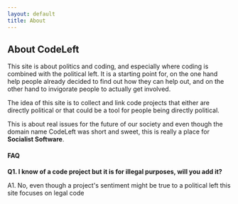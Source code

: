 ```yaml
---
layout: default
title: About
---
```


## About CodeLeft

This site is about politics and coding, and especially where coding is combined with the political left. It is a starting point for, on the one hand help people already decided to find out how they can help out, and on the other hand to invigorate people to actually get involved.

The idea of this site is to collect and link code projects that either are directly political or that could be a tool for people being directly political. 

This is about real issues for the future of our society and even though the domain name CodeLeft was short and sweet, this is really a place for **Socialist Software**.


#### FAQ
**Q1. I know of a code project but it is for illegal purposes, will you add it?**
    
A1. No, even though a project's sentiment might be true to a political left this site focuses on legal code
